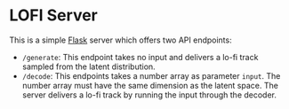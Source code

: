 # LOFI Server

This is a simple [Flask](https://palletsprojects.com/p/flask/) server which offers two API endpoints:

* `/generate`: This endpoint takes no input and delivers a lo-fi track sampled from the latent distribution.
* `/decode`: This endpoints takes a number array as parameter `input`. The number array must have the same dimension as the latent space. The server delivers a lo-fi track by running the input through the decoder.

